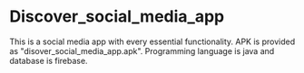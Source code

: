 # Discover_social_media_app
This is a social media app with every essential functionality.
APK is provided as "disover_social_media_app.apk".
Programming language is java and database is firebase.
